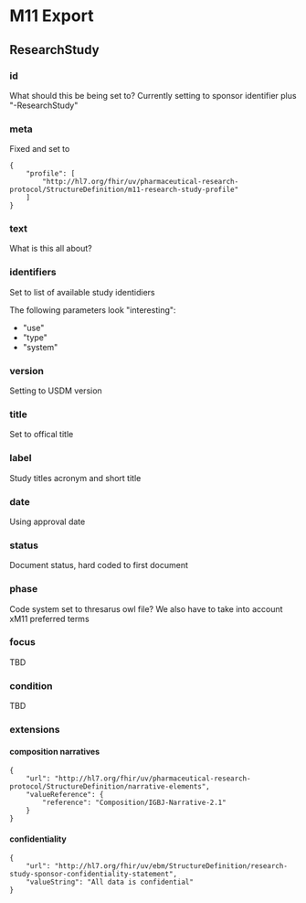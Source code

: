 # M11 Export

## ResearchStudy

### id
What should this be being set to? Currently setting to sponsor identifier plus "-ResearchStudy"

### meta
Fixed and set to
```
{
    "profile": [
        "http://hl7.org/fhir/uv/pharmaceutical-research-protocol/StructureDefinition/m11-research-study-profile"
    ]
}
```

### text
What is this all about?

### identifiers
Set to list of available study identidiers

The following parameters look "interesting":
- "use"
- "type"
- "system"

### version
Setting to USDM version

### title
Set to offical title

### label
Study titles acronym and short title

### date
Using approval date

### status
Document status, hard coded to first document 

### phase
Code system set to thresarus owl file?
We also have to take into account xM11 preferred terms 

### focus

TBD

### condition

TBD

### extensions

#### composition narratives

```
{
    "url": "http://hl7.org/fhir/uv/pharmaceutical-research-protocol/StructureDefinition/narrative-elements",
    "valueReference": {
        "reference": "Composition/IGBJ-Narrative-2.1"
    }
}
```

#### confidentiality 

```
{
    "url": "http://hl7.org/fhir/uv/ebm/StructureDefinition/research-study-sponsor-confidentiality-statement",
    "valueString": "All data is confidential"
}
```






